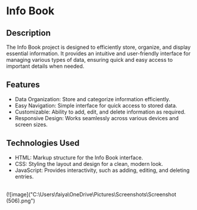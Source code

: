 # Info Book
## Description
The Info Book project is designed to efficiently store, organize, and display essential information. It provides an intuitive and user-friendly interface for managing various types of data, ensuring quick and easy access to important details when needed.

## Features
- Data Organization: Store and categorize information efficiently.
- Easy Navigation: Simple interface for quick access to stored data.
- Customizable: Ability to add, edit, and delete information as required.
- Responsive Design: Works seamlessly across various devices and screen sizes.
## Technologies Used
- HTML: Markup structure for the Info Book interface.
- CSS: Styling the layout and design for a clean, modern look.
- JavaScript: Provides interactivity, such as adding, editing, and deleting entries.
<br>
(![image]("C:\Users\faiya\OneDrive\Pictures\Screenshots\Screenshot (506).png")
